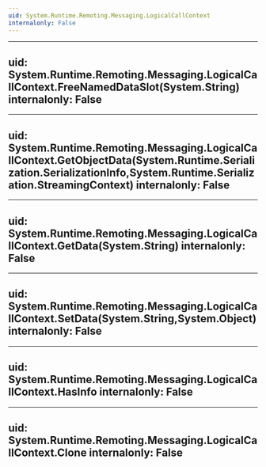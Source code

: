 ```yaml
---
uid: System.Runtime.Remoting.Messaging.LogicalCallContext
internalonly: False
---
```


---
uid: System.Runtime.Remoting.Messaging.LogicalCallContext.FreeNamedDataSlot(System.String)
internalonly: False
---

---
uid: System.Runtime.Remoting.Messaging.LogicalCallContext.GetObjectData(System.Runtime.Serialization.SerializationInfo,System.Runtime.Serialization.StreamingContext)
internalonly: False
---

---
uid: System.Runtime.Remoting.Messaging.LogicalCallContext.GetData(System.String)
internalonly: False
---

---
uid: System.Runtime.Remoting.Messaging.LogicalCallContext.SetData(System.String,System.Object)
internalonly: False
---

---
uid: System.Runtime.Remoting.Messaging.LogicalCallContext.HasInfo
internalonly: False
---

---
uid: System.Runtime.Remoting.Messaging.LogicalCallContext.Clone
internalonly: False
---
